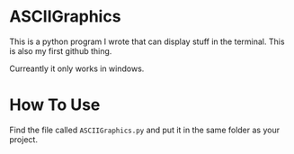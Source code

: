 # ASCIIGraphics

This is a python program I wrote that can display stuff in the terminal. This is also my first github thing. 

Curreantly it only works in windows. 

# How To Use

Find the file called `ASCIIGraphics.py` and put it in the same folder as your project. 
